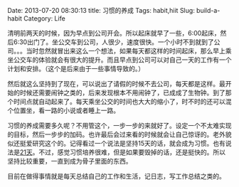 Date: 2013-07-20 08:30:13 
title: 习惯的养成
Tags: habit,hiit
Slug: build-a-habit
Category: Life

清明前两天的时候，因为早点到公司开会。所以起床就早了一些，6:00起床，然后6:30出门了。坐公交车到公司，人很少，速度很快。一个小时不到就到了公司。。。当时忽然就冒出来这么一个想法，如果每天都这样的时间起床，那么早上乘坐公交车的体验就会有很大的提升。而且早点到公司可以对自己一天的工作有一个计划和安排。（这个是后来由于一些事情导致的。）

然后就这么坚持到了现在，可以说出了请假的时候不去公司，每天都是这样。最开始的时候还需要闹钟之类的，后来发现根本不用闹钟了，已成成了生物钟。到了那个时间点就自动起来了。每天乘坐公交的时间也大大的缩小了，时不时的还可以混个位置坐，看一路的小说或者睡上一路。

习惯的养成需要多久呢？不用管这个，一步一步的来就好了。设定一个不太难实现的目标，然后一步步的加码。也许最后会过来看的时候就会让自己惊讶的。老外貌似还挺爱研究这个的。记得看过一个说法是坚持15天的话，就会成为习惯。也有说法是[21天](http://www.guokr.com/article/380606/)。不过，感觉习惯培养很难，但是如果要毁掉的话，还是挺快的。所以坚持比较重要，一直到成为骨子里面的东西。

目前在做得事情就是每天总结自己的工作和生活，记日志，写工作总结之类的。